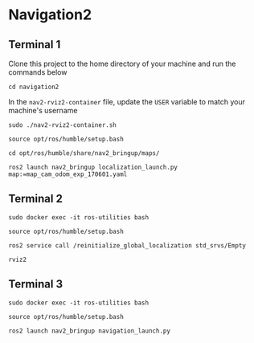 # Navigation2


## Terminal 1

Clone this project to the home directory of your machine and run the commands below

```
cd navigation2
```

In the ```nav2-rviz2-container``` file, update the ```USER``` variable to match your machine's username


```
sudo ./nav2-rviz2-container.sh

```

```
source opt/ros/humble/setup.bash
```

```
cd opt/ros/humble/share/nav2_bringup/maps/
```

```
ros2 launch nav2_bringup localization_launch.py map:=map_cam_odom_exp_170601.yaml
```

## Terminal 2


```
sudo docker exec -it ros-utilities bash
```

```
source opt/ros/humble/setup.bash
```

```
ros2 service call /reinitialize_global_localization std_srvs/Empty
```

```
rviz2
```

## Terminal 3

```
sudo docker exec -it ros-utilities bash
```

```
source opt/ros/humble/setup.bash
```

```
ros2 launch nav2_bringup navigation_launch.py
```




